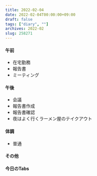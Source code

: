 ```yaml
---
title: 2022-02-04
date: 2022-02-04T00:00:00+09:00
draft: false
tags: ["diary", ""]
archives: 2022-02
slug: 258271
---
```

#### 午前
- 在宅勤務
- 報告書
- ミーティング
#### 午後
- 会議
- 報告書作成
- 報告書確認
- 夜はよく行くラーメン屋のテイクアウト
#### 体調
- 普通
#### その他
#### 今日のTabs